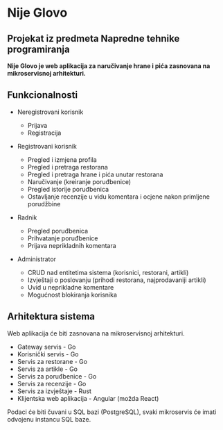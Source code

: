 # Nije Glovo
## Projekat iz predmeta Napredne tehnike programiranja
**Nije Glovo je web aplikacija za naručivanje hrane i pića zasnovana na mikroservisnoj arhitekturi.**

## Funkcionalnosti
- Neregistrovani korisnik

  - Prijava
  - Registracija
  
- Registrovani korisnik
  
  - Pregled i izmjena profila
  - Pregled i pretraga restorana
  - Pregled i pretraga hrane i pića unutar restorana
  - Naručivanje (kreiranje poruđbenice)
  - Pregled istorije poruđbenica
  - Ostavljanje recenzije u vidu komentara i ocjene nakon primljene porudžbine
  
- Radnik

  - Pregled poruđbenica
  - Prihvatanje poruđbenice
  - Prijava neprikladnih komentara
  
- Administrator
  
  - CRUD nad entitetima sistema (korisnici, restorani, artikli)
  - Izvještaji o poslovanju (prihodi restorana, najprodavaniji artikli)
  - Uvid u neprikladne komentare
  - Mogućnost blokiranja korisnika
  
## Arhitektura sistema
Web aplikacija će biti zasnovana na mikroservisnoj arhitekturi.

- Gateway servis - Go
- Korisnički servis - Go
- Servis za restorane - Go
- Servis za artikle - Go
- Servis za poruđbenice - Go
- Servis za recenzije - Go
- Servis za izvještaje - Rust
- Klijentska web aplikacija - Angular (možda React)

Podaci će biti čuvani u SQL bazi (PostgreSQL), svaki mikroservis će imati odvojenu instancu SQL baze. <br />
